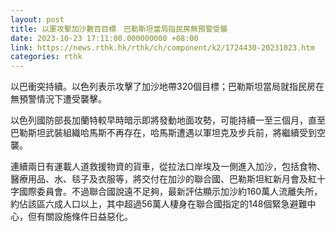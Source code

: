 ```yaml
---
layout: post
title: 以軍攻擊加沙數百目標　巴勒斯坦當局指民房無預警受襲
date: 2023-10-23 17:11:00.000000000 +08:00
link: https://news.rthk.hk/rthk/ch/component/k2/1724430-20231023.htm
categories: rthk
---
```


以巴衝突持續。以色列表示攻擊了加沙地帶320個目標；巴勒斯坦當局就指民房在無預警情況下遭受襲擊。

以色列國防部長加蘭特較早時暗示即將發動地面攻勢，可能持續一至三個月，直至巴勒斯坦武裝組織哈馬斯不再存在，哈馬斯遭遇以軍坦克及步兵前，將繼續受到空襲。

連續兩日有運載人道救援物資的貨車，從拉法口岸埃及一側進入加沙，包括食物、醫療用品、水、毯子及衣服等，將交付在加沙的聯合國、巴勒斯坦紅新月會及紅十字國際委員會。不過聯合國說遠不足夠，最新評估顯示加沙約160萬人流離失所，約佔該區六成人口以上，其中超過56萬人棲身在聯合國指定的148個緊急避難中心，但有關設施條件日益惡化。
